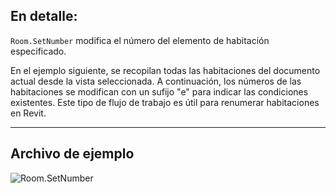 ## En detalle:
`Room.SetNumber` modifica el número del elemento de habitación especificado.

En el ejemplo siguiente, se recopilan todas las habitaciones del documento actual desde la vista seleccionada. A continuación, los números de las habitaciones se modifican con un sufijo "e" para indicar las condiciones existentes. Este tipo de flujo de trabajo es útil para renumerar habitaciones en Revit.
___
## Archivo de ejemplo

![Room.SetNumber](./Revit.Elements.Room.SetNumber_img.jpg)
